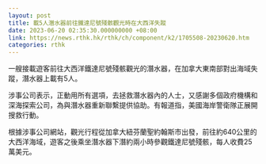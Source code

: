 ```yaml
---
layout: post
title: 載5人潛水器前往鐵達尼號殘骸觀光時在大西洋失蹤
date: 2023-06-20 02:35:30.000000000 +08:00
link: https://news.rthk.hk/rthk/ch/component/k2/1705508-20230620.htm
categories: rthk
---
```


一艘接載遊客前往大西洋鐵達尼號殘骸觀光的潛水器，在加拿大東南部對出海域失蹤，潛水器上載有5人。

涉事公司表示，正動用所有選項，去拯救潛水器內的人士，又感謝多個政府機構和深海探索公司，為與潛水器重新聯繫提供協助。有報道指，美國海岸警衛隊正展開搜救行動。

根據涉事公司網站，觀光行程從加拿大紐芬蘭聖約翰斯市出發，前往約640公里的大西洋海域，遊客之後乘坐潛水器下潛約兩小時參觀鐵達尼號殘骸，每人收費25萬美元。
